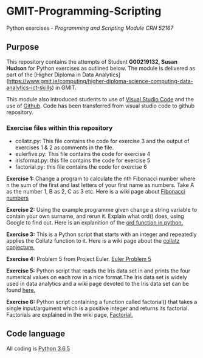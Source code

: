 # GMIT-Programming-Scripting
Python exercises - *Programming and Scripting Module CRN 52167*

## Purpose ## 
This repository contains the attempts of Student **G00219132, Susan Hudson** for Python exercises as outlined below. The module is delivered as part of the [Higher Diploma in Data Analytics] (https://www.gmit.ie/computing/higher-diploma-science-computing-data-analytics-ict-skills) in GMIT.

This module also introduced students to use of [Visual Studio Code](https://code.visualstudio.com/) and the use of [Github](https://github.com/). Code has been transferred from visual studio code to github repository.

### Exercise files within this repository ###

* collatz.py: This file contains the code for exercise 3 and the output of exercises 1 & 2 as comments in the file.
* eulerfive.py: This file contains the code for exercise 4
* irisformat.py: this file contains the code for exercise 5
* factorial.py: this file contains the code for exercise 6

**Exercise 1:** Change a program to calculate the nth Fibonacci number where n the sum of the first and last letters of your first name as numbers. Take A as the number 1, B as 2, C as 3 etc. Here is a wiki page about [Fibonacci numbers](https://en.wikipedia.org/wiki/Fibonacci_number)

**Exercise 2:** Using the example programme given change a string variable to contain your own surname, and rerun it. Explain what ord() does, using Google to find out. Here is an explanition of the [ord function in python.](https://www.programiz.com/python-programming/methods/built-in/ord)

**Exercise 3:** This is a Python script that starts with an integer and repeatedly applies the Collatz function to it. Here is a wiki page about the [collatz conjecture.](https://en.wikipedia.org/wiki/Collatz_conjecture)

**Exercise 4:** Problem 5 from Project Euler. [Euler Problem 5](https://projecteuler.net/problem=5)

**Exercise 5:** Python script that reads the Iris data set in and prints the four numerical values on each row in a nice format.The Iris data set is widely used in data analytics and a wiki page devoted to the Iris data set can be found [here.](https://en.wikipedia.org/wiki/Iris_flower_data_set)

**Exercise 6:** Python script containing a function called factorial() that takes a single input/argument which is a positive integer and returns its factorial. Factorials are explained in the wiki page, [Factorial.](https://en.wikipedia.org/wiki/Factorial)

## Code language ##
All coding is [Python 3.6.5](https://www.python.org/)
